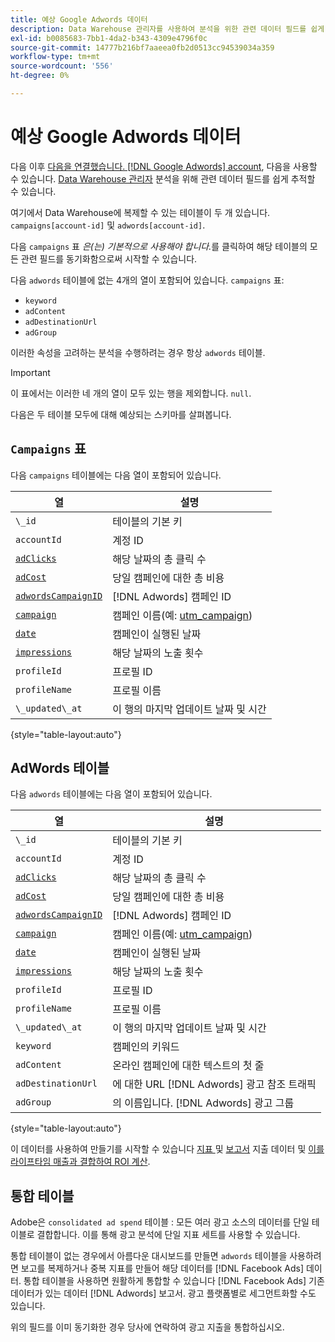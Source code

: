 ```yaml
---
title: 예상 Google Adwords 데이터
description: Data Warehouse 관리자를 사용하여 분석을 위한 관련 데이터 필드를 쉽게 추적하는 방법에 대해 알아봅니다.
exl-id: b0085683-7bb1-4da2-b343-4309e4796f0c
source-git-commit: 14777b216bf7aaeea0fb2d0513cc94539034a359
workflow-type: tm+mt
source-wordcount: '556'
ht-degree: 0%

---
```


# 예상 Google Adwords 데이터

다음 이후 [다음을 연결했습니다. [!DNL Google Adwords] account](../integrations/google-adwords.md), 다음을 사용할 수 있습니다. [Data Warehouse 관리자](../../data-warehouse-mgr/tour-dwm.md) 분석을 위해 관련 데이터 필드를 쉽게 추적할 수 있습니다.

여기에서 Data Warehouse에 복제할 수 있는 테이블이 두 개 있습니다. `campaigns[account-id]` 및 `adwords[account-id]`.

다음 `campaigns` 표 *은(는) 기본적으로 사용해야 합니다.*&#x200B;를 클릭하여 해당 테이블의 모든 관련 필드를 동기화함으로써 시작할 수 있습니다.

다음 `adwords` 테이블에 없는 4개의 열이 포함되어 있습니다. `campaigns` 표:

* `keyword`
* `adContent`
* `adDestinationUrl`
* `adGroup`

이러한 속성을 고려하는 분석을 수행하려는 경우 항상 `adwords` 테이블.

>[!IMPORTANT]
>
>이 표에서는 이러한 네 개의 열이 모두 있는 행을 제외합니다. `null`.

다음은 두 테이블 모두에 대해 예상되는 스키마를 살펴봅니다.

## `Campaigns` 표

다음 `campaigns` 테이블에는 다음 열이 포함되어 있습니다.

| **열** | **설명** |
|-----|-----|
| `\_id` | 테이블의 기본 키 |
| `accountId` | 계정 ID |
| [`adClicks`](https://ga-dev-tools.google/dimensions-metrics-explorer/#view=detail&amp;group=adwords&amp;jump=ga_adclicks) | 해당 날짜의 총 클릭 수 |
| [`adCost`](https://ga-dev-tools.google/dimensions-metrics-explorer/#view=detail&amp;group=adwords&amp;jump=ga_adcost) | 당일 캠페인에 대한 총 비용 |
| [`adwordsCampaignID`](https://ga-dev-tools.google/dimensions-metrics-explorer/#view=detail&amp;group=adwords&amp;jump=ga_adwordscampaignid) | [!DNL Adwords] 캠페인 ID |
| [`campaign`](https://ga-dev-tools.google/dimensions-metrics-explorer/#view=detail&amp;group=traffic_sources&amp;jump=ga_campaign) | 캠페인 이름(예: [utm\_campaign](https://support.google.com/analytics/answer/1033867?hl=en)) |
| [`date`](https://ga-dev-tools.google/dimensions-metrics-explorer/#view=detail&amp;group=time&amp;jump=ga_date) | 캠페인이 실행된 날짜 |
| [`impressions`](https://ga-dev-tools.google/dimensions-metrics-explorer/#view=detail&amp;group=adwords&amp;jump=ga_impressions) | 해당 날짜의 노출 횟수 |
| `profileId` | 프로필 ID |
| `profileName` | 프로필 이름 |
| `\_updated\_at` | 이 행의 마지막 업데이트 날짜 및 시간 |

{style="table-layout:auto"}

## AdWords 테이블

다음 `adwords` 테이블에는 다음 열이 포함되어 있습니다.

| **열** | **설명** |
|-----|-----|
| `\_id` | 테이블의 기본 키 |
| `accountId` | 계정 ID |
| [`adClicks`](https://ga-dev-tools.google/dimensions-metrics-explorer/#view=detail&amp;group=adwords&amp;jump=ga_adclicks) | 해당 날짜의 총 클릭 수 |
| [`adCost`](https://ga-dev-tools.google/dimensions-metrics-explorer/#view=detail&amp;group=adwords&amp;jump=ga_adcost) | 당일 캠페인에 대한 총 비용 |
| [`adwordsCampaignID`](https://ga-dev-tools.google/dimensions-metrics-explorer/#view=detail&amp;group=adwords&amp;jump=ga_adwordscampaignid) | [!DNL Adwords] 캠페인 ID |
| [`campaign`](https://ga-dev-tools.google/dimensions-metrics-explorer/#view=detail&amp;group=traffic_sources&amp;jump=ga_campaign) | 캠페인 이름(예: [utm\_campaign](https://support.google.com/analytics/answer/1033867?hl=en)) |
| [`date`](https://ga-dev-tools.google/dimensions-metrics-explorer/#view=detail&amp;group=time&amp;jump=ga_date) | 캠페인이 실행된 날짜 |
| [`impressions`](https://ga-dev-tools.google/dimensions-metrics-explorer/#view=detail&amp;group=adwords&amp;jump=ga_impressions) | 해당 날짜의 노출 횟수 |
| `profileId` | 프로필 ID |
| `profileName` | 프로필 이름 |
| `\_updated\_at` | 이 행의 마지막 업데이트 날짜 및 시간 |
| `keyword` | 캠페인의 키워드 |
| `adContent` | 온라인 캠페인에 대한 텍스트의 첫 줄 |
| `adDestinationUrl` | 에 대한 URL [!DNL Adwords] 광고 참조 트래픽 |
| `adGroup` | 의 이름입니다. [!DNL Adwords] 광고 그룹 |

{style="table-layout:auto"}

이 데이터를 사용하여 만들기를 시작할 수 있습니다 [지표 ](../../../data-user/reports/ess-manage-data-metrics.md) 및 [보고서](../../../tutorials/using-visual-report-builder.md) 지출 데이터 및 [이를 라이프타임 매출과 결합하여 ROI 계산](../../analysis/roi-ad-camp.md).

## 통합 테이블

Adobe은 `consolidated ad spend` 테이블 : 모든 여러 광고 소스의 데이터를 단일 테이블로 결합합니다. 이를 통해 광고 분석에 단일 지표 세트를 사용할 수 있습니다.

통합 테이블이 없는 경우에서 아름다운 대시보드를 만들면 `adwords` 테이블을 사용하려면 보고를 복제하거나 중복 지표를 만들어 해당 데이터를 [!DNL Facebook Ads] 데이터. 통합 테이블을 사용하면 원활하게 통합할 수 있습니다 [!DNL Facebook Ads] 기존 데이터가 있는 데이터 [!DNL Adwords] 보고서. 광고 플랫폼별로 세그먼트화할 수도 있습니다.

위의 필드를 이미 동기화한 경우 당사에 연락하여 광고 지출을 통합하십시오.

